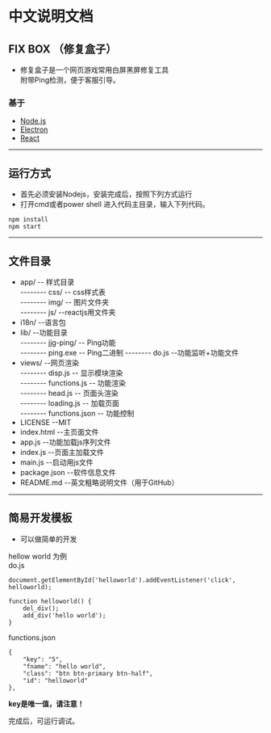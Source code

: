 # **中文说明文档**
## FIX BOX （修复盒子）
+ 修复盒子是一个网页游戏常用白屏黑屏修复工具  
  附带Ping检测，便于客服引导。
### 基于
* [Node.js](http://nodejs.cn/)
* [Electron](https://github.com/atom/electron)
* [React](https://github.com/facebook/react)

***

## 运行方式
+ 首先必须安装Nodejs，安装完成后，按照下列方式运行
+ 打开cmd或者power shell 进入代码主目录，输入下列代码。
```code
npm install
npm start
```
***

## 文件目录
* app/ -- 样式目录  
-------- css/  -- css样式表  
-------- img/  -- 图片文件夹  
-------- js/ --reactjs用文件夹  
* i18n/ --语言包
* lib/ --功能目录  
-------- jjg-ping/  -- Ping功能  
-------- ping.exe  -- Ping二进制
-------- do.js  --功能监听+功能文件
* views/  --网页渲染  
-------- disp.js  -- 显示模块渲染  
-------- functions.js  -- 功能渲染  
-------- head.js  -- 页面头渲染  
-------- loading.js  -- 加载页面  
-------- functions.json -- 功能控制  
* LICENSE  --MIT
* index.html  --主页面文件
* app.js  --功能加载js序列文件
* index.js  --页面主加载文件
* main.js  --启动用js文件
* package.json --软件信息文件
* README.md  --英文粗略说明文件（用于GitHub）

***

## 简易开发模板
* 可以做简单的开发  

hellow world 为例  
do.js  

```code
document.getElementById('helloworld').addEventListener('click', helloworld);

function helloworld() {
    del_div();
    add_div('hello world');
}
```  

functions.json  

```code
{
    "key": "5",
    "fname": "hello world",
    "class": "btn btn-primary btn-half",
    "id": "helloworld"
},

```  

**key是唯一值，请注意！**  

完成后，可运行调试。